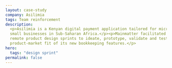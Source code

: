 ```yaml
---
layout: case-study
company: Asilimia
tags: Team reinforcement
description:
  <p>Asilimia is a Kenyan digital payment application tailored for micro and
  small businesses in Sub-Saharan Africa.</p><p>Mainmatter facilitated two
  remote product design sprints to ideate, prototype, validate and test
  product-market fit of its new bookkeeping features.</p>
hero:
  tags: "design sprint"
permalink: false
---
```

